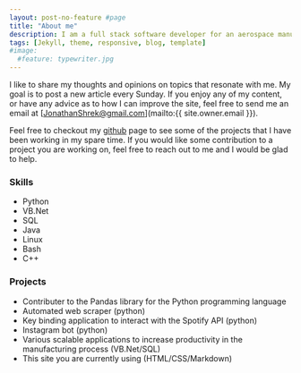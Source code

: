 ```yaml
---
layout: post-no-feature #page
title: "About me"
description: I am a full stack software developer for an aerospace manufacturer and also a student. Previously, I worked in the healthcare space as a Physical Therapist Assistant. I enjoy learning and being creative.
tags: [Jekyll, theme, responsive, blog, template]
#image:
  #feature: typewriter.jpg
---
```


I like to share my thoughts and opinions on topics that resonate with me. My goal is to post a new article every Sunday. If you enjoy any of my content, or have any advice as to how I can improve the site, feel free to send me an email at [JonathanShrek@gmail.com](mailto:{{ site.owner.email }}).

Feel free to checkout my [github](https://github.com/JonathanShrek) page to see some of the projects that I have been working in my spare time. If you would like some contribution to a project you are working on, feel free to reach out to me and I would be glad to help.

### Skills
* Python
* VB.Net
* SQL
* Java
* Linux
* Bash
* C++

### Projects
* Contributer to the Pandas library for the Python programming language
* Automated web scraper (python)
* Key binding application to interact with the Spotify API (python)
* Instagram bot (python)
* Various scalable applications to increase productivity in the manufacturing process (VB.Net/SQL)
* This site you are currently using (HTML/CSS/Markdown)